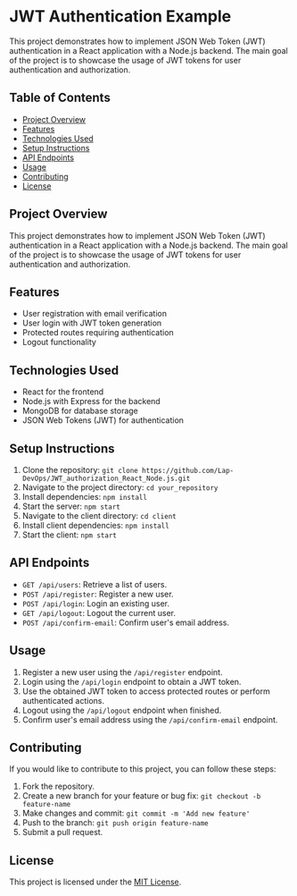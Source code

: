 
# JWT Authentication Example

This project demonstrates how to implement JSON Web Token (JWT) authentication in a React application with a Node.js backend. The main goal of the project is to showcase the usage of JWT tokens for user authentication and authorization.


## Table of Contents

- [Project Overview](#project-overview)
- [Features](#features)
- [Technologies Used](#technologies-used)
- [Setup Instructions](#setup-instructions)
- [API Endpoints](#api-endpoints)
- [Usage](#usage)
- [Contributing](#contributing)
- [License](#license)

## Project Overview

This project demonstrates how to implement JSON Web Token (JWT) authentication in a React application with a Node.js backend. The main goal of the project is to showcase the usage of JWT tokens for user authentication and authorization.

## Features

- User registration with email verification
- User login with JWT token generation
- Protected routes requiring authentication
- Logout functionality

## Technologies Used

- React for the frontend
- Node.js with Express for the backend
- MongoDB for database storage
- JSON Web Tokens (JWT) for authentication

## Setup Instructions

1. Clone the repository: `git clone https://github.com/Lap-DevOps/JWT_authorization_React_Node.js.git`
2. Navigate to the project directory: `cd your_repository`
3. Install dependencies: `npm install`
4. Start the server: `npm start`
5. Navigate to the client directory: `cd client`
6. Install client dependencies: `npm install`
7. Start the client: `npm start`

## API Endpoints

- `GET /api/users`: Retrieve a list of users.
- `POST /api/register`: Register a new user.
- `POST /api/login`: Login an existing user.
- `GET /api/logout`: Logout the current user.
- `POST /api/confirm-email`: Confirm user's email address.

## Usage

1. Register a new user using the `/api/register` endpoint.
2. Login using the `/api/login` endpoint to obtain a JWT token.
3. Use the obtained JWT token to access protected routes or perform authenticated actions.
4. Logout using the `/api/logout` endpoint when finished.
5. Confirm user's email address using the `/api/confirm-email` endpoint.

## Contributing

If you would like to contribute to this project, you can follow these steps:

1. Fork the repository.
2. Create a new branch for your feature or bug fix: `git checkout -b feature-name`
3. Make changes and commit: `git commit -m 'Add new feature'`
4. Push to the branch: `git push origin feature-name`
5. Submit a pull request.

## License

This project is licensed under the [MIT License](LICENSE).
